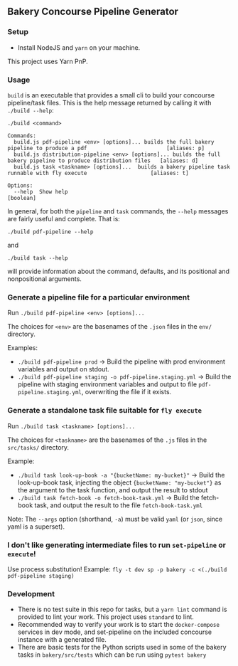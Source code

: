 ## Bakery Concourse Pipeline Generator

### Setup
- Install NodeJS and `yarn` on your machine.

This project uses Yarn PnP.

### Usage
`build` is an executable that provides a small cli to build your concourse pipeline/task files. This is the help message returned by calling it with `./build --help`:
```
./build <command>

Commands:
  build.js pdf-pipeline <env> [options]... builds the full bakery pipeline to produce a pdf                         [aliases: p]
  build.js distribution-pipeline <env> [options]... builds the full bakery pipeline to produce distribution files   [aliases: d]
  build.js task <taskname> [options]...  builds a bakery pipeline task runnable with fly execute                    [aliases: t]

Options:
  --help  Show help                                                                                  [boolean]
```

In general, for both the `pipeline` and `task` commands, the `--help` messages are fairly useful and complete. That is:

`./build pdf-pipeline --help`

and

`./build task --help`

will provide information about the command, defaults, and its positional and nonpositional arguments.

### Generate a pipeline file for a particular environment
Run `./build pdf-pipeline <env> [options]...`

The choices for `<env>` are the basenames of the `.json` files in the `env/` directory.

Examples:
- `./build pdf-pipeline prod` -> Build the pipeline with prod environment variables and output on stdout.
- `./build pdf-pipeline staging -o pdf-pipeline.staging.yml` -> Build the pipeline with staging environment variables and output to file `pdf-pipeline.staging.yml`, overwriting the file if it exists.

### Generate a standalone task file suitable for `fly execute`
Run `./build task <taskname> [options]...`

The choices for `<taskname>` are the basenames of the `.js` files in the `src/tasks/` directory.

Example:
- `./build task look-up-book -a "{bucketName: my-bucket}"` -> Build the look-up-book task, injecting the object `{bucketName: "my-bucket"}` as the argument to the task function, and output the result to stdout
- `./build task fetch-book -o fetch-book-task.yml` -> Build the fetch-book task, and output the result to the file `fetch-book-task.yml`

Note: The `--args` option (shorthand, `-a`) must be valid `yaml` (or `json`, since yaml is a superset).

### I don't like generating intermediate files to run `set-pipeline` or `execute`!
Use process substitution!
Example: `fly -t dev sp -p bakery -c <(./build pdf-pipeline staging)`

### Development
- There is no test suite in this repo for tasks, but a `yarn lint` command is provided to lint your work. This project uses `standard` to lint.
- Recommended way to verify your work is to start the `docker-compose` services in dev mode, and set-pipeline on the included concourse instance with a generated file.
- There are basic tests for the Python scripts used in some of the bakery tasks in `bakery/src/tests` which can be run using `pytest bakery`
